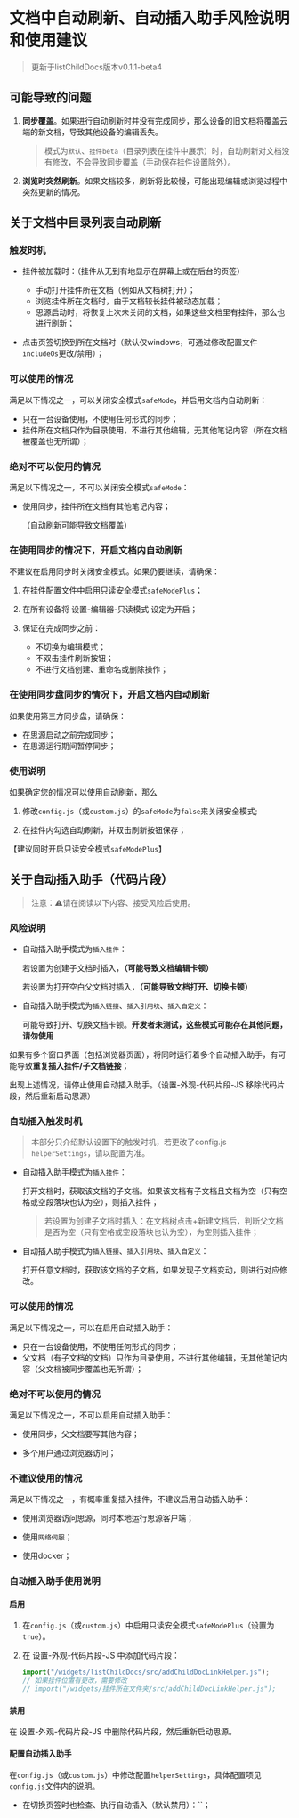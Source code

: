 # 文档中自动刷新、自动插入助手风险说明和使用建议

> 更新于listChildDocs版本v0.1.1-beta4

## 可能导致的问题

1. **同步覆盖**。如果进行自动刷新时并没有完成同步，那么设备的旧文档将覆盖云端的新文档，导致其他设备的编辑丢失。

    > 模式为`默认`、`挂件beta`（目录列表在挂件中展示）时，自动刷新对文档没有修改，不会导致同步覆盖（手动保存挂件设置除外）。

2. **浏览时突然刷新**。如果文档较多，刷新将比较慢，可能出现编辑或浏览过程中突然更新的情况。

## 关于文档中目录列表自动刷新

### 触发时机

- 挂件被加载时：（挂件从无到有地显示在屏幕上或在后台的页签）

  - 手动打开挂件所在文档（例如从文档树打开）；
  - 浏览挂件所在文档时，由于文档较长挂件被动态加载；
  - 思源启动时，将恢复上次未关闭的文档，如果这些文档里有挂件，那么也进行刷新；

- 点击页签切换到所在文档时（默认仅windows，可通过修改配置文件`includeOs`更改/禁用）；

### 可以使用的情况

满足以下情况之一，可以关闭安全模式`safeMode`，并启用文档内自动刷新：

- 只在一台设备使用，不使用任何形式的同步；
- 挂件所在文档只作为目录使用，不进行其他编辑，无其他笔记内容（所在文档被覆盖也无所谓）；

### 绝对不可以使用的情况

满足以下情况之一，不可以关闭安全模式`safeMode`：

- 使用同步，挂件所在文档有其他笔记内容；

  （自动刷新可能导致文档覆盖）

### 在使用同步的情况下，开启文档内自动刷新

不建议在启用同步时关闭安全模式。如果仍要继续，请确保：

1. 在挂件配置文件中启用只读安全模式`safeModePlus`；
2. 在所有设备将 设置-编辑器-只读模式 设定为开启；
3. 保证在完成同步之前：

   - 不切换为编辑模式；
   - 不双击挂件刷新按钮；
   - 不进行文档创建、重命名或删除操作；

### 在使用同步盘同步的情况下，开启文档内自动刷新

如果使用第三方同步盘，请确保：

- 在思源启动之前完成同步；
- 在思源运行期间暂停同步；

### 使用说明

如果确定您的情况可以使用自动刷新，那么

1. 修改`config.js`（或`custom.js`）的`safeMode`为`false`来关闭安全模式;

2. 在挂件内勾选自动刷新，并双击刷新按钮保存；

【建议同时开启只读安全模式`safeModePlus`】

## 关于自动插入助手（代码片段）

> 注意：⚠请在阅读以下内容、接受风险后使用。

### 风险说明

- 自动插入助手模式为`插入挂件`：
  
  若设置为创建子文档时插入，**（可能导致文档编辑卡顿）**

  若设置为打开空白父文档时插入，**（可能导致文档打开、切换卡顿）**

- 自动插入助手模式为`插入链接`、`插入引用块`、`插入自定义`：

  可能导致打开、切换文档卡顿。**开发者未测试，这些模式可能存在其他问题，请勿使用**

如果有多个窗口界面（包括浏览器页面），将同时运行着多个自动插入助手，有可能导致**重复插入挂件/子文档链接**；

出现上述情况，请停止使用自动插入助手。（设置-外观-代码片段-JS 移除代码片段，然后重新启动思源）

### 自动插入触发时机

> 本部分只介绍默认设置下的触发时机，若更改了config.js `helperSettings`，请以配置为准。

- 自动插入助手模式为`插入挂件`：

  打开文档时，获取该文档的子文档。如果该文档有子文档且文档为空（只有空格或空段落块也认为空），则插入挂件；

  > 若设置为创建子文档时插入：在文档树点击+新建文档后，判断父文档是否为空（只有空格或空段落块也认为空），为空则插入挂件；

- 自动插入助手模式为`插入链接`、`插入引用块`、`插入自定义`：
  
  打开任意文档时，获取该文档的子文档，如果发现子文档变动，则进行对应修改。

### 可以使用的情况

满足以下情况之一，可以在启用自动插入助手：

- 只在一台设备使用，不使用任何形式的同步；
- 父文档（有子文档的文档）只作为目录使用，不进行其他编辑，无其他笔记内容（父文档被同步覆盖也无所谓）；

### 绝对不可以使用的情况

满足以下情况之一，不可以启用自动插入助手：

- 使用同步，父文档要写其他内容；

- 多个用户通过浏览器访问；

### 不建议使用的情况

满足以下情况之一，有概率重复插入挂件，不建议启用自动插入助手：

- 使用浏览器访问思源，同时本地运行思源客户端；
  
- 使用`网络伺服`；

- 使用docker；

### 自动插入助手使用说明

#### 启用

1. 在`config.js`（或`custom.js`）中启用只读安全模式`safeModePlus`（设置为`true`）。

2. 在 设置-外观-代码片段-JS 中添加代码片段：

    ```javascript
    import("/widgets/listChildDocs/src/addChildDocLinkHelper.js");
    // 如果挂件位置有更改，需要修改
    // import("/widgets/挂件所在文件夹/src/addChildDocLinkHelper.js");
    ```

#### 禁用

在 设置-外观-代码片段-JS 中删除代码片段，然后重新启动思源。

#### 配置自动插入助手

在`config.js`（或`custom.js`）中修改配置`helperSettings`，具体配置项见`config.js`文件内的说明。

- 在切换页签时也检查、执行自动插入（默认禁用）：``；